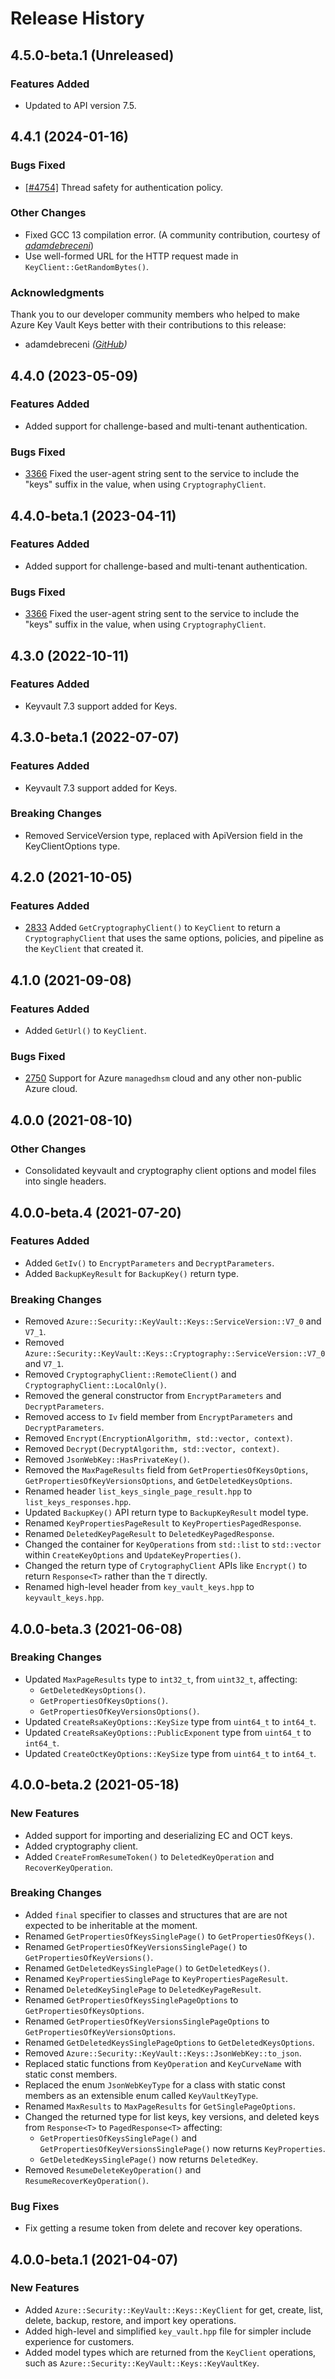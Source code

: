 # Release History

## 4.5.0-beta.1 (Unreleased)

### Features Added

- Updated to API version 7.5.

## 4.4.1 (2024-01-16)

### Bugs Fixed

- [[#4754]](https://github.com/Azure/azure-sdk-for-cpp/issues/4754) Thread safety for authentication policy.

### Other Changes

- Fixed GCC 13 compilation error. (A community contribution, courtesy of _[adamdebreceni](https://github.com/adamdebreceni)_)
- Use well-formed URL for the HTTP request made in `KeyClient::GetRandomBytes()`.

### Acknowledgments

Thank you to our developer community members who helped to make Azure Key Vault Keys better with their contributions to this release:

- adamdebreceni _([GitHub](https://github.com/adamdebreceni))_

## 4.4.0 (2023-05-09)

### Features Added

- Added support for challenge-based and multi-tenant authentication.

### Bugs Fixed

- [3366](https://github.com/Azure/azure-sdk-for-cpp/issues/4466) Fixed the user-agent string sent to the service to include the "keys" suffix in the value, when using `CryptographyClient`.

## 4.4.0-beta.1 (2023-04-11)

### Features Added

- Added support for challenge-based and multi-tenant authentication.

### Bugs Fixed

- [3366](https://github.com/Azure/azure-sdk-for-cpp/issues/4466) Fixed the user-agent string sent to the service to include the "keys" suffix in the value, when using `CryptographyClient`.

## 4.3.0 (2022-10-11)

### Features Added

- Keyvault 7.3 support added for Keys. 

## 4.3.0-beta.1 (2022-07-07)

### Features Added

- Keyvault 7.3 support added for Keys. 

### Breaking Changes

- Removed ServiceVersion type, replaced with ApiVersion field in the KeyClientOptions type.


## 4.2.0 (2021-10-05)

### Features Added

- [2833](https://github.com/Azure/azure-sdk-for-cpp/issues/2833) Added `GetCryptographyClient()` to `KeyClient` to return a `CryptographyClient` that uses the same options, policies, and pipeline as the `KeyClient` that created it.

## 4.1.0 (2021-09-08)

### Features Added

- Added `GetUrl()` to `KeyClient`.

### Bugs Fixed

- [2750](https://github.com/Azure/azure-sdk-for-cpp/issues/2750) Support for Azure `managedhsm` cloud and any other non-public Azure cloud.

## 4.0.0 (2021-08-10)

### Other Changes

- Consolidated keyvault and cryptography client options and model files into single headers.

## 4.0.0-beta.4 (2021-07-20)

### Features Added

- Added `GetIv()` to `EncryptParameters` and `DecryptParameters`.
- Added `BackupKeyResult` for `BackupKey()` return type.

### Breaking Changes

- Removed `Azure::Security::KeyVault::Keys::ServiceVersion::V7_0` and `V7_1`.
- Removed `Azure::Security::KeyVault::Keys::Cryptography::ServiceVersion::V7_0` and `V7_1`.
- Removed `CryptographyClient::RemoteClient()` and `CryptographyClient::LocalOnly()`.
- Removed the general constructor from `EncryptParameters` and `DecryptParameters`.
- Removed access to `Iv` field member from `EncryptParameters` and `DecryptParameters`.
- Removed `Encrypt(EncryptionAlgorithm, std::vector, context)`.
- Removed `Decrypt(DecryptAlgorithm, std::vector, context)`.
- Removed `JsonWebKey::HasPrivateKey()`.
- Removed the `MaxPageResults` field from `GetPropertiesOfKeysOptions`, `GetPropertiesOfKeyVersionsOptions`, and `GetDeletedKeysOptions`.
- Renamed header `list_keys_single_page_result.hpp` to `list_keys_responses.hpp`.
- Updated `BackupKey()` API return type to `BackupKeyResult` model type.
- Renamed `KeyPropertiesPageResult` to `KeyPropertiesPagedResponse`.
- Renamed `DeletedKeyPageResult` to `DeletedKeyPagedResponse`.
- Changed the container for `KeyOperations` from `std::list` to `std::vector` within `CreateKeyOptions` and `UpdateKeyProperties()`.
- Changed the return type of `CrytographyClient` APIs like `Encrypt()` to return `Response<T>` rather than the `T` directly.
- Renamed high-level header from `key_vault_keys.hpp` to `keyvault_keys.hpp`.

## 4.0.0-beta.3 (2021-06-08)

### Breaking Changes

- Updated `MaxPageResults` type to `int32_t`, from `uint32_t`, affecting:
  - `GetDeletedKeysOptions()`.
  - `GetPropertiesOfKeysOptions()`.
  - `GetPropertiesOfKeyVersionsOptions()`.
- Updated `CreateRsaKeyOptions::KeySize` type from `uint64_t` to `int64_t`.
- Updated `CreateRsaKeyOptions::PublicExponent` type from `uint64_t` to `int64_t`.
- Updated `CreateOctKeyOptions::KeySize` type from `uint64_t` to `int64_t`.

## 4.0.0-beta.2 (2021-05-18)

### New Features

- Added support for importing and deserializing EC and OCT keys.
- Added cryptography client.
- Added `CreateFromResumeToken()` to `DeletedKeyOperation` and `RecoverKeyOperation`.

### Breaking Changes

- Added `final` specifier to classes and structures that are are not expected to be inheritable at the moment.
- Renamed `GetPropertiesOfKeysSinglePage()` to `GetPropertiesOfKeys()`.
- Renamed `GetPropertiesOfKeyVersionsSinglePage()` to `GetPropertiesOfKeyVersions()`.
- Renamed `GetDeletedKeysSinglePage()` to `GetDeletedKeys()`.
- Renamed `KeyPropertiesSinglePage` to `KeyPropertiesPageResult`.
- Renamed `DeletedKeySinglePage` to `DeletedKeyPageResult`.
- Renamed `GetPropertiesOfKeysSinglePageOptions` to `GetPropertiesOfKeysOptions`.
- Renamed `GetPropertiesOfKeyVersionsSinglePageOptions` to `GetPropertiesOfKeyVersionsOptions`.
- Renamed `GetDeletedKeysSinglePageOptions` to `GetDeletedKeysOptions`.
- Removed `Azure::Security::KeyVault::Keys::JsonWebKey::to_json`.
- Replaced static functions from `KeyOperation` and `KeyCurveName` with static const members.
- Replaced the enum `JsonWebKeyType` for a class with static const members as an extensible enum called `KeyVaultKeyType`.
- Renamed `MaxResults` to `MaxPageResults` for `GetSinglePageOptions`.
- Changed the returned type for list keys, key versions, and deleted keys from `Response<T>` to `PagedResponse<T>` affecting:
  - `GetPropertiesOfKeysSinglePage()` and `GetPropertiesOfKeyVersionsSinglePage()` now returns `KeyProperties`.
  - `GetDeletedKeysSinglePage()` now returns `DeletedKey`.
- Removed `ResumeDeleteKeyOperation()` and `ResumeRecoverKeyOperation()`.

### Bug Fixes

- Fix getting a resume token from delete and recover key operations.

## 4.0.0-beta.1 (2021-04-07)

### New Features

- Added `Azure::Security::KeyVault::Keys::KeyClient` for get, create, list, delete, backup, restore, and import key operations.
- Added high-level and simplified `key_vault.hpp` file for simpler include experience for customers.
- Added model types which are returned from the `KeyClient` operations, such as `Azure::Security::KeyVault::Keys::KeyVaultKey`.
